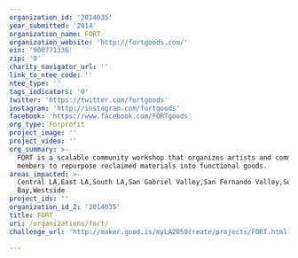 ```yaml
---
organization_id: '2014035'
year_submitted: '2014'
organization_name: FORT
organization_website: 'http://fortgoods.com/'
ein: '900771336'
zip: '0'
charity_navigator_url: ''
link_to_ntee_code: ''
ntee_type: ''
tags_indicators: '0'
twitter: 'https://twitter.com/fortgoods'
instagram: 'http://instagram.com/fortgoods'
facebook: 'https://www.facebook.com/FORTgoods'
org_type: Forprofit
project_image: ''
project_video: ''
org_summary: >-
  FORT is a scalable community workshop that organizes artists and community
  members to repurpose reclaimed materials into functional goods.
areas_impacted: >-
  Central LA,East LA,South LA,San Gabriel Valley,San Fernando Valley,South
  Bay,Westside
project_ids: ''
organization_id_2: '2014035'
title: FORT
uri: /organizations/fort/
challenge_url: 'http://maker.good.is/myLA2050create/projects/FORT.html'

---
```

